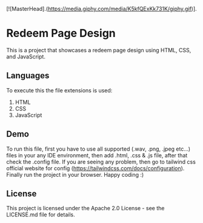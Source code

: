 [![MasterHead].(https://media.giphy.com/media/K5kfQExKk731K/giphy.gif)].
# Redeem Page Design

This is a project that showcases a redeem page design using HTML, CSS, and JavaScript.

## Languages

To execute this the file extensions is used:

1. HTML
2. CSS
3. JavaScript

## Demo
To run this file, first you have to use all supported (.wav, .png, .jpeg etc...) files in your any IDE environment, then add .html, .css & .js file, after that check the .config file. If you are seeing any problem, then go to tailwind css official website for config (https://tailwindcss.com/docs/configuration). Finally run the project in your browser. Happy coding :)


## License

This project is licensed under the Apache 2.0 License - see the LICENSE.md file for details.
